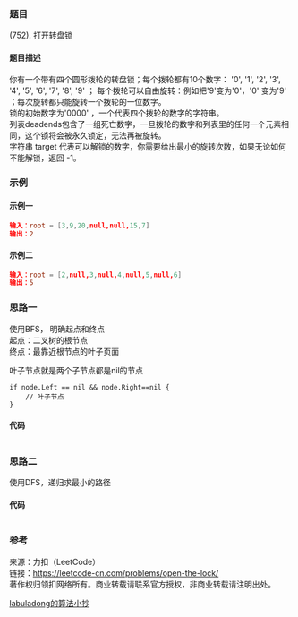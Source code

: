 ### 题目

(752). 打开转盘锁

#### 题目描述

你有一个带有四个圆形拨轮的转盘锁；每个拨轮都有10个数字： '0', '1', '2', '3', '4', '5', '6', '7', '8', '9' ；
每个拨轮可以自由旋转：例如把'9'变为'0'，'0' 变为'9' ；每次旋转都只能旋转一个拨轮的一位数字。  
锁的初始数字为'0000' ，一个代表四个拨轮的数字的字符串。  
列表deadends包含了一组死亡数字，一旦拨轮的数字和列表里的任何一个元素相同，这个锁将会被永久锁定，无法再被旋转。  
字符串 target 代表可以解锁的数字，你需要给出最小的旋转次数，如果无论如何不能解锁，返回 -1。  

### 示例

#### 示例一
```conf
输入：root = [3,9,20,null,null,15,7]
输出：2
```

#### 示例二
```conf
输入：root = [2,null,3,null,4,null,5,null,6]
输出：5
```

### 思路一
使用BFS，
明确起点和终点  
起点：二叉树的根节点  
终点：最靠近根节点的叶子页面  

叶子节点就是两个子节点都是nil的节点  
```golang
if node.Left == nil && node.Right==nil {
	// 叶子节点
}
```


#### 代码

```golang

```


### 思路二
使用DFS，递归求最小的路径  

#### 代码

```golang

```

### 参考

来源：力扣（LeetCode）  
链接：<https://leetcode-cn.com/problems/open-the-lock/>  
著作权归领扣网络所有。商业转载请联系官方授权，非商业转载请注明出处。  

[labuladong的算法小抄](https://labuladong.gitbook.io/algo/di-ling-zhang-bi-du-xi-lie/bfs-kuang-jia)
